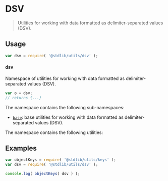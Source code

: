 <!--

@license Apache-2.0

Copyright (c) 2022 The Stdlib Authors.

Licensed under the Apache License, Version 2.0 (the "License");
you may not use this file except in compliance with the License.
You may obtain a copy of the License at

   http://www.apache.org/licenses/LICENSE-2.0

Unless required by applicable law or agreed to in writing, software
distributed under the License is distributed on an "AS IS" BASIS,
WITHOUT WARRANTIES OR CONDITIONS OF ANY KIND, either express or implied.
See the License for the specific language governing permissions and
limitations under the License.

-->

# DSV

> Utilities for working with data formatted as delimiter-separated values (DSV).

<section class="usage">

## Usage

```javascript
var dsv = require( '@stdlib/utils/dsv' );
```

#### dsv

Namespace of utilities for working with data formatted as delimiter-separated values (DSV).

```javascript
var o = dsv;
// returns {...}
```

The namespace contains the following sub-namespaces:

<!-- <toc pattern="base"> -->

<div class="namespace-toc">

-   <span class="signature">[`base`][@stdlib/utils/dsv/base]</span><span class="delimiter">: </span><span class="description">base utilities for working with data formatted as delimiter-separated values (DSV).</span>

</div>

<!-- </toc> -->

The namespace contains the following utilities:

<!-- <toc pattern="*"> -->

<div class="namespace-toc">

</div>

<!-- </toc> -->

</section>

<!-- /.usage -->

<section class="examples">

## Examples

<!-- TODO: better examples -->

<!-- eslint no-undef: "error" -->

```javascript
var objectKeys = require( '@stdlib/utils/keys' );
var dsv = require( '@stdlib/utils/dsv' );

console.log( objectKeys( dsv ) );
```

</section>

<!-- /.examples -->

<!-- Section for related `stdlib` packages. Do not manually edit this section, as it is automatically populated. -->

<section class="related">

</section>

<!-- /.related -->

<!-- Section for all links. Make sure to keep an empty line after the `section` element and another before the `/section` close. -->

<section class="links">

<!-- <toc-links> -->

[@stdlib/utils/dsv/base]: https://github.com/stdlib-js/utils/tree/main/dsv/base

<!-- </toc-links> -->

</section>

<!-- /.links -->
